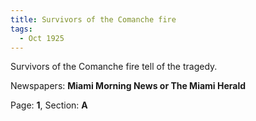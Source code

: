```yaml
---  
title: Survivors of the Comanche fire  
tags:  
  - Oct 1925  
---  
```

  
Survivors of the Comanche fire tell of the tragedy.  
  
Newspapers: **Miami Morning News or The Miami Herald**  
  
Page: **1**, Section: **A** 
